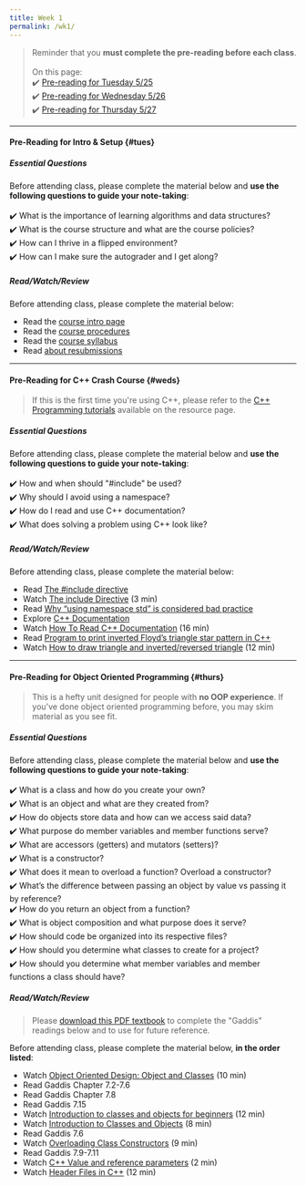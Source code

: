 ```yaml
---
title: Week 1
permalink: /wk1/
---
```


> Reminder that you **must complete the pre-reading before each class**.
<br><br>
On this page:  
✔️ [Pre-reading for Tuesday 5/25](#tues)  
✔️ [Pre-reading for Wednesday 5/26](#weds)  
✔️ [Pre-reading for Thursday 5/27](#thurs)

---

#### Pre-Reading for Intro & Setup {#tues}

##### Essential Questions
Before attending class, please complete the material below and **use the following questions to guide your note-taking**:  
<br>
✔️ What is the importance of learning algorithms and data structures?  
✔️ What is the course structure and what are the course policies?  
✔️ How can I thrive in a flipped environment?  
✔️ How can I make sure the autograder and I get along?

##### Read/Watch/Review
Before attending class, please complete the material below:
- Read the [course intro page](/sm21/)
- Read the [course procedures](/sm21/procs)
- Read the [course syllabus](/sm21/syllabus)
- Read [about resubmissions](/sm21/resubmissions)

---

#### Pre-Reading for C++ Crash Course {#weds}

> If this is the first time you're using C++, please refer to the [C++ Programming tutorials](/sm21/resources#cpp) available on the resource page.

##### Essential Questions
Before attending class, please complete the material below and **use the following questions to guide your note-taking**:  
<br>
✔️ How and when should "#include" be used?  
✔️ Why should I avoid using a namespace?  
✔️ How do I read and use C++ documentation?  
✔️ What does solving a problem using C++ look like?  

##### Read/Watch/Review
Before attending class, please complete the material below:
- Read [The #include directive](/sm21/files/gaddis_include_directive.pdf)
- Watch [The include Directive](https://www.youtube.com/watch?v=PmS7NhCzTdM) (3 min)
- Read [Why “using namespace std” is considered bad practice](https://www.geeksforgeeks.org/using-namespace-std-considered-bad-practice/)
- Explore [C++ Documentation](https://cplusplus.com/reference/clibrary/)
- Watch [How To Read C++ Documentation](https://www.youtube.com/watch?v=Scdc_-k5OUo) (16 min)
- Read [Program to print inverted Floyd’s triangle star pattern in C++](https://www.studymite.com/cpp/examples/program-to-print-inverted-floyds-triangle-in-cpp/)
- Watch [How to draw triangle and inverted/reversed triangle](https://www.youtube.com/watch?v=Ov-UdXwsSCY) (12 min)

---

#### Pre-Reading for Object Oriented Programming {#thurs}

> This is a hefty unit designed for people with **no OOP experience**. If you've done object oriented programming before, you may skim material as you see fit.

##### Essential Questions
Before attending class, please complete the material below and **use the following questions to guide your note-taking**:  
<br>
✔️ What is a class and how do you create your own?  
✔️ What is an object and what are they created from?  
✔️ How do objects store data and how can we access said data?  
✔️ What purpose do member variables and member functions serve?  
✔️ What are accessors (getters) and mutators (setters)?  
✔️ What is a constructor?  
✔️ What does it mean to overload a function? Overload a constructor?  
✔️ What’s the difference between passing an object by value vs passing it by reference?  
✔️ How do you return an object from a function?  
✔️ What is object composition and what purpose does it serve?  
✔️ How should code be organized into its respective files?  
✔️ How should you determine what classes to create for a project?  
✔️ How should you determine what member variables and member functions a class should have?  

##### Read/Watch/Review
> Please [download this PDF textbook](http://instructor.sdu.edu.kz/~bakhyt/CPP/suggested%20books/Starting%20out%20with%20C++.pdf) to complete the "Gaddis" readings below and to use for future reference.

Before attending class, please complete the material below, **in the order listed**:
- Watch [Object Oriented Design: Object and Classes](https://www.youtube.com/watch?v=rDro2FzfMR8) (10 min)
- Read Gaddis Chapter 7.2-7.6
- Read Gaddis Chapter 7.8
- Read Gaddis 7.15
- Watch [Introduction to classes and objects for beginners](https://www.youtube.com/watch?v=iVLQeWbgbXs) (12 min)
- Watch [Introduction to Classes and Objects](https://www.youtube.com/watch?v=ABRP_5RYhqU) (8 min)
- Read Gaddis 7.6
- Watch [Overloading Class Constructors](https://www.youtube.com/watch?v=bk11sI0KoWk) (9 min)
- Read Gaddis 7.9-7.11
- Watch [C++ Value and reference parameters](https://www.youtube.com/watch?v=fZVqL6fRwZU) (2 min)
- Watch [Header Files in C++](https://www.youtube.com/watch?v=jz0k_uHbwnk) (12 min)
